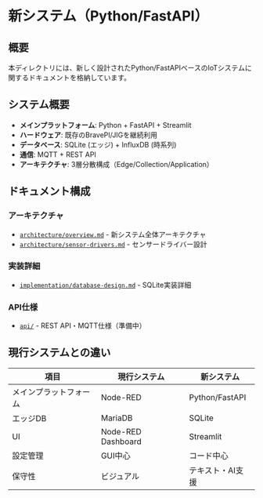# 新システム（Python/FastAPI）

## 概要

本ディレクトリには、新しく設計されたPython/FastAPIベースのIoTシステムに関するドキュメントを格納しています。

## システム概要

- **メインプラットフォーム**: Python + FastAPI + Streamlit
- **ハードウェア**: 既存のBravePI/JIGを継続利用
- **データベース**: SQLite (エッジ) + InfluxDB (時系列)
- **通信**: MQTT + REST API
- **アーキテクチャ**: 3層分散構成（Edge/Collection/Application）

## ドキュメント構成

### アーキテクチャ
- [`architecture/overview.md`](architecture/overview.md) - 新システム全体アーキテクチャ
- [`architecture/sensor-drivers.md`](architecture/sensor-drivers.md) - センサードライバー設計

### 実装詳細
- [`implementation/database-design.md`](implementation/database-design.md) - SQLite実装詳細

### API仕様
- [`api/`](api/) - REST API・MQTT仕様（準備中）

## 現行システムとの違い

| 項目 | 現行システム | 新システム |
|------|-------------|------------|
| メインプラットフォーム | Node-RED | Python/FastAPI |
| エッジDB | MariaDB | SQLite |
| UI | Node-RED Dashboard | Streamlit |
| 設定管理 | GUI中心 | コード中心 |
| 保守性 | ビジュアル | テキスト・AI支援 |